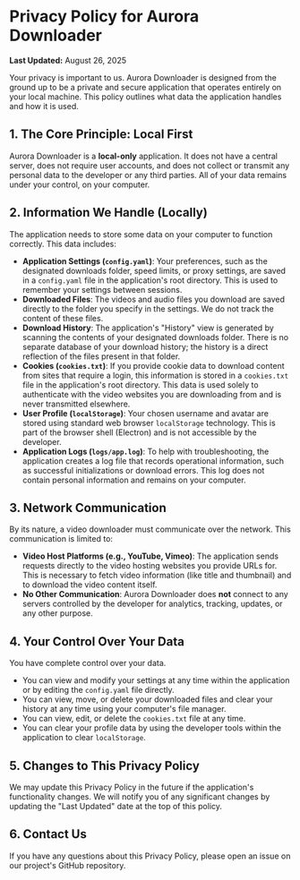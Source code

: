 # Privacy Policy for Aurora Downloader

**Last Updated:** August 26, 2025

Your privacy is important to us. Aurora Downloader is designed from the ground up to be a private and secure application that operates entirely on your local machine. This policy outlines what data the application handles and how it is used.

## 1. The Core Principle: Local First

Aurora Downloader is a **local-only** application. It does not have a central server, does not require user accounts, and does not collect or transmit any personal data to the developer or any third parties. All of your data remains under your control, on your computer.

## 2. Information We Handle (Locally)

The application needs to store some data on your computer to function correctly. This data includes:

*   **Application Settings (`config.yaml`)**: Your preferences, such as the designated downloads folder, speed limits, or proxy settings, are saved in a `config.yaml` file in the application's root directory. This is used to remember your settings between sessions.
*   **Downloaded Files**: The videos and audio files you download are saved directly to the folder you specify in the settings. We do not track the content of these files.
*   **Download History**: The application's "History" view is generated by scanning the contents of your designated downloads folder. There is no separate database of your download history; the history is a direct reflection of the files present in that folder.
*   **Cookies (`cookies.txt`)**: If you provide cookie data to download content from sites that require a login, this information is stored in a `cookies.txt` file in the application's root directory. This data is used solely to authenticate with the video websites you are downloading from and is never transmitted elsewhere.
*   **User Profile (`localStorage`)**: Your chosen username and avatar are stored using standard web browser `localStorage` technology. This is part of the browser shell (Electron) and is not accessible by the developer.
*   **Application Logs (`logs/app.log`)**: To help with troubleshooting, the application creates a log file that records operational information, such as successful initializations or download errors. This log does not contain personal information and remains on your computer.

## 3. Network Communication

By its nature, a video downloader must communicate over the network. This communication is limited to:

*   **Video Host Platforms (e.g., YouTube, Vimeo)**: The application sends requests directly to the video hosting websites you provide URLs for. This is necessary to fetch video information (like title and thumbnail) and to download the video content itself.
*   **No Other Communication**: Aurora Downloader does **not** connect to any servers controlled by the developer for analytics, tracking, updates, or any other purpose.

## 4. Your Control Over Your Data

You have complete control over your data.

*   You can view and modify your settings at any time within the application or by editing the `config.yaml` file directly.
*   You can view, move, or delete your downloaded files and clear your history at any time using your computer's file manager.
*   You can view, edit, or delete the `cookies.txt` file at any time.
*   You can clear your profile data by using the developer tools within the application to clear `localStorage`.

## 5. Changes to This Privacy Policy

We may update this Privacy Policy in the future if the application's functionality changes. We will notify you of any significant changes by updating the "Last Updated" date at the top of this policy.

## 6. Contact Us

If you have any questions about this Privacy Policy, please open an issue on our project's GitHub repository.